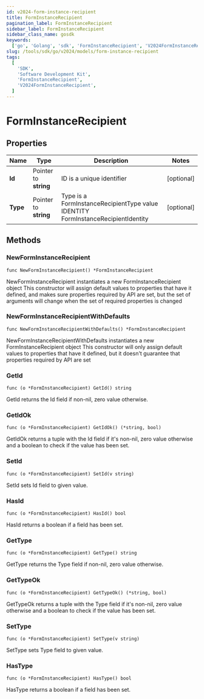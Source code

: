 ```yaml
---
id: v2024-form-instance-recipient
title: FormInstanceRecipient
pagination_label: FormInstanceRecipient
sidebar_label: FormInstanceRecipient
sidebar_class_name: gosdk
keywords:
  ['go', 'Golang', 'sdk', 'FormInstanceRecipient', 'V2024FormInstanceRecipient']
slug: /tools/sdk/go/v2024/models/form-instance-recipient
tags:
  [
    'SDK',
    'Software Development Kit',
    'FormInstanceRecipient',
    'V2024FormInstanceRecipient',
  ]
---
```


# FormInstanceRecipient

## Properties

| Name | Type | Description | Notes |
| --- | --- | --- | --- |
| **Id** | Pointer to **string** | ID is a unique identifier | [optional] |
| **Type** | Pointer to **string** | Type is a FormInstanceRecipientType value IDENTITY FormInstanceRecipientIdentity | [optional] |

## Methods

### NewFormInstanceRecipient

`func NewFormInstanceRecipient() *FormInstanceRecipient`

NewFormInstanceRecipient instantiates a new FormInstanceRecipient object This constructor will assign default values to properties that have it defined, and makes sure properties required by API are set, but the set of arguments will change when the set of required properties is changed

### NewFormInstanceRecipientWithDefaults

`func NewFormInstanceRecipientWithDefaults() *FormInstanceRecipient`

NewFormInstanceRecipientWithDefaults instantiates a new FormInstanceRecipient object This constructor will only assign default values to properties that have it defined, but it doesn't guarantee that properties required by API are set

### GetId

`func (o *FormInstanceRecipient) GetId() string`

GetId returns the Id field if non-nil, zero value otherwise.

### GetIdOk

`func (o *FormInstanceRecipient) GetIdOk() (*string, bool)`

GetIdOk returns a tuple with the Id field if it's non-nil, zero value otherwise and a boolean to check if the value has been set.

### SetId

`func (o *FormInstanceRecipient) SetId(v string)`

SetId sets Id field to given value.

### HasId

`func (o *FormInstanceRecipient) HasId() bool`

HasId returns a boolean if a field has been set.

### GetType

`func (o *FormInstanceRecipient) GetType() string`

GetType returns the Type field if non-nil, zero value otherwise.

### GetTypeOk

`func (o *FormInstanceRecipient) GetTypeOk() (*string, bool)`

GetTypeOk returns a tuple with the Type field if it's non-nil, zero value otherwise and a boolean to check if the value has been set.

### SetType

`func (o *FormInstanceRecipient) SetType(v string)`

SetType sets Type field to given value.

### HasType

`func (o *FormInstanceRecipient) HasType() bool`

HasType returns a boolean if a field has been set.
